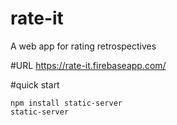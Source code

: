 # rate-it
A web app for rating retrospectives

#URL
https://rate-it.firebaseapp.com/

#quick start
```
npm install static-server
static-server
```
